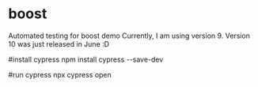 # boost
Automated testing for boost demo
Currently, I am using version 9. Version 10 was just released in June :D

#install cypress
npm install cypress --save-dev

#run cypress
npx cypress open

